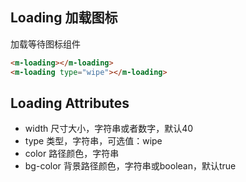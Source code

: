 ## Loading 加载图标

加载等待图标组件

```html
<m-loading></m-loading>
<m-loading type="wipe"></m-loading>
```

## Loading Attributes

+ width 尺寸大小，字符串或者数字，默认40
+ type 类型，字符串，可选值：wipe
+ color 路径颜色，字符串
+ bg-color 背景路径颜色，字符串或boolean，默认true